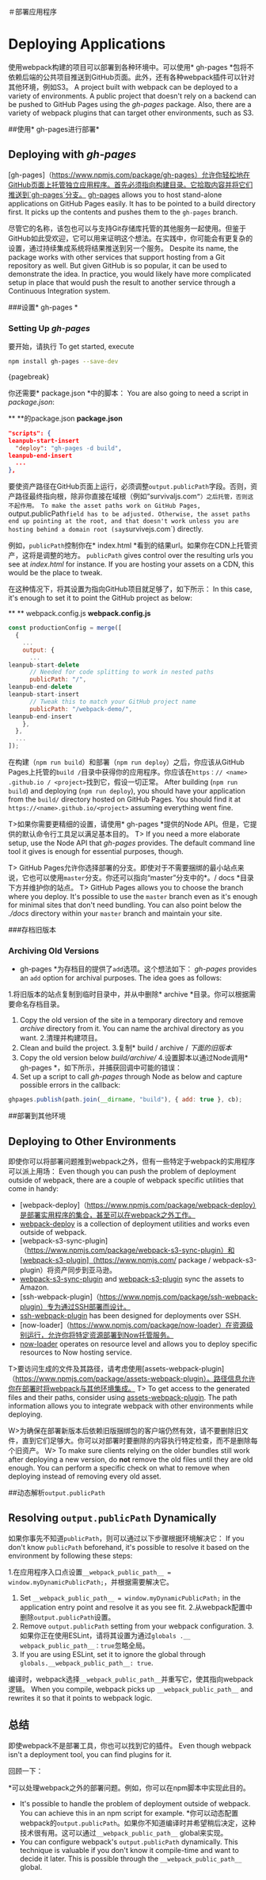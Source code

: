 ＃部署应用程序
# Deploying Applications

使用webpack构建的项目可以部署到各种环境中。可以使用* gh-pages *包将不依赖后端的公共项目推送到GitHub页面。此外，还有各种webpack插件可以针对其他环境，例如S3。
A project built with webpack can be deployed to a variety of environments. A public project that doesn't rely on a backend can be pushed to GitHub Pages using the *gh-pages* package. Also, there are a variety of webpack plugins that can target other environments, such as S3.

##使用* gh-pages进行部署*
## Deploying with *gh-pages*

[gh-pages]（https://www.npmjs.com/package/gh-pages）允许你轻松地在GitHub页面上托管独立应用程序。首先必须指向构建目录。它拾取内容并将它们推送到`gh-pages`分支。
[gh-pages](https://www.npmjs.com/package/gh-pages) allows you to host stand-alone applications on GitHub Pages easily. It has to be pointed to a build directory first. It picks up the contents and pushes them to the `gh-pages` branch.

尽管它的名称，该包也可以与支持Git存储库托管的其他服务一起使用。但鉴于GitHub如此受欢迎，它可以用来证明这个想法。在实践中，你可能会有更复杂的设置，通过持续集成系统将结果推送到另一个服务。
Despite its name, the package works with other services that support hosting from a Git repository as well. But given GitHub is so popular, it can be used to demonstrate the idea. In practice, you would likely have more complicated setup in place that would push the result to another service through a Continuous Integration system.

###设置* gh-pages *
### Setting Up *gh-pages*

要开始，请执行
To get started, execute

```bash
npm install gh-pages --save-dev
```

{pagebreak}

你还需要* package.json *中的脚本：
You are also going to need a script in *package.json*:

** **的package.json
**package.json**

```json
"scripts": {
leanpub-start-insert
  "deploy": "gh-pages -d build",
leanpub-end-insert
  ...
},
```

要使资产路径在GitHub页面上运行，必须调整`output.publicPath`字段。否则，资产路径最终指向根，除非你直接在域根（例如“survivaljs.com`”）之后托管，否则这不起作用。
To make the asset paths work on GitHub Pages, `output.publicPath` field has to be adjusted. Otherwise, the asset paths end up pointing at the root, and that doesn't work unless you are hosting behind a domain root (say `survivejs.com`) directly.

例如，`publicPath`控制你在* index.html *看到的结果url。如果你在CDN上托管资产，这将是调整的地方。
`publicPath` gives control over the resulting urls you see at *index.html* for instance. If you are hosting your assets on a CDN, this would be the place to tweak.

在这种情况下，将其设置为指向GitHub项目就足够了，如下所示：
In this case, it's enough to set it to point the GitHub project as below:

** ** webpack.config.js
**webpack.config.js**

```javascript
const productionConfig = merge([
  {
    ...
    output: {
      ...
leanpub-start-delete
      // Needed for code splitting to work in nested paths
      publicPath: "/",
leanpub-end-delete
leanpub-start-insert
      // Tweak this to match your GitHub project name
      publicPath: "/webpack-demo/",
leanpub-end-insert
    },
  },
  ...
]);
```

在构建（`npm run build`）和部署（`npm run deploy`）之后，你应该从GitHub Pages上托管的`build /`目录中获得你的应用程序。你应该在`https：// <name> .github.io / <project>`找到它，假设一切正常。
After building (`npm run build`) and deploying (`npm run deploy`), you should have your application from the `build/` directory hosted on GitHub Pages. You should find it at `https://<name>.github.io/<project>` assuming everything went fine.

T>如果你需要更精细的设置，请使用* gh-pages *提供的Node API。但是，它提供的默认命令行工具足以满足基本目的。
T> If you need a more elaborate setup, use the Node API that *gh-pages* provides. The default command line tool it gives is enough for essential purposes, though.

T> GitHub Pages允许你选择部署的分支。即使对于不需要捆绑的最小站点来说，它也可以使用`master`分支。你还可以指向“master”分支中的*。/ docs *目录下方并维护你的站点。
T> GitHub Pages allows you to choose the branch where you deploy. It's possible to use the `master` branch even as it's enough for minimal sites that don't need bundling. You can also point below the *./docs* directory within your `master` branch and maintain your site.

###存档旧版本
### Archiving Old Versions

* gh-pages *为存档目的提供了`add`选项。这个想法如下：
*gh-pages* provides an `add` option for archival purposes. The idea goes as follows:

1.将旧版本的站点复制到临时目录中，并从中删除* archive *目录。你可以根据需要命名存档目录。
1. Copy the old version of the site in a temporary directory and remove *archive* directory from it. You can name the archival directory as you want.
2.清理并构建项目。
2. Clean and build the project.
3.复制* build / archive / <version> *下面的旧版本*
3. Copy the old version below *build/archive/<version>*
4.设置脚本以通过Node调用* gh-pages *，如下所示，并捕获回调中可能的错误：
4. Set up a script to call *gh-pages* through Node as below and capture possible errors in the callback:

```javascript
ghpages.publish(path.join(__dirname, "build"), { add: true }, cb);
```

##部署到其他环境
## Deploying to Other Environments

即使你可以将部署问题推到webpack之外，但有一些特定于webpack的实用程序可以派上用场：
Even though you can push the problem of deployment outside of webpack, there are a couple of webpack specific utilities that come in handy:

* [webpack-deploy]（https://www.npmjs.com/package/webpack-deploy）是部署实用程序的集合，甚至可以在webpack之外工作。
* [webpack-deploy](https://www.npmjs.com/package/webpack-deploy) is a collection of deployment utilities and works even outside of webpack.
* [webpack-s3-sync-plugin]（https://www.npmjs.com/package/webpack-s3-sync-plugin）和[webpack-s3-plugin]（https://www.npmjs.com/ package / webpack-s3-plugin）将资产同步到亚马逊。
* [webpack-s3-sync-plugin](https://www.npmjs.com/package/webpack-s3-sync-plugin) and [webpack-s3-plugin](https://www.npmjs.com/package/webpack-s3-plugin) sync the assets to Amazon.
* [ssh-webpack-plugin]（https://www.npmjs.com/package/ssh-webpack-plugin）专为通过SSH部署而设计。
* [ssh-webpack-plugin](https://www.npmjs.com/package/ssh-webpack-plugin) has been designed for deployments over SSH.
* [now-loader]（https://www.npmjs.com/package/now-loader）在资源级别运行，允许你将特定资源部署到Now托管服务。
* [now-loader](https://www.npmjs.com/package/now-loader) operates on resource level and allows you to deploy specific resources to Now hosting service.

T>要访问生成的文件及其路径，请考虑使用[assets-webpack-plugin]（https://www.npmjs.com/package/assets-webpack-plugin）。路径信息允许你在部署时将webpack与其他环境集成。
T> To get access to the generated files and their paths, consider using [assets-webpack-plugin](https://www.npmjs.com/package/assets-webpack-plugin). The path information allows you to integrate webpack with other environments while deploying.

W>为确保在部署新版本后依赖旧版捆绑包的客户端仍然有效，请不要删除旧文件，直到它们足够大。你可以对部署时要删除的内容执行特定检查，而不是删除每个旧资产。
W> To make sure clients relying on the older bundles still work after deploying a new version, do **not** remove the old files until they are old enough. You can perform a specific check on what to remove when deploying instead of removing every old asset.

##动态解析`output.publicPath`
## Resolving `output.publicPath` Dynamically

如果你事先不知道`publicPath`，则可以通过以下步骤根据环境解决它：
If you don't know `publicPath` beforehand, it's possible to resolve it based on the environment by following these steps:

1.在应用程序入口点设置`__webpack_public_path__ = window.myDynamicPublicPath;`，并根据需要解决它。
1. Set `__webpack_public_path__ = window.myDynamicPublicPath;` in the application entry point and resolve it as you see fit.
2.从webpack配置中删除`output.publicPath`设置。
2. Remove `output.publicPath` setting from your webpack configuration.
3.如果你正在使用ESLint，请将其设置为通过`globals .__ webpack_public_path__：true`忽略全局。
3. If you are using ESLint, set it to ignore the global through `globals.__webpack_public_path__: true`.

编译时，webpack选择`__webpack_public_path__`并重写它，使其指向webpack逻辑。
When you compile, webpack picks up `__webpack_public_path__` and rewrites it so that it points to webpack logic.

## 总结


即使webpack不是部署工具，你也可以找到它的插件。
Even though webpack isn't a deployment tool, you can find plugins for it.

回顾一下：


*可以处理webpack之外的部署问题。例如，你可以在npm脚本中实现此目的。
* It's possible to handle the problem of deployment outside of webpack. You can achieve this in an npm script for example.
*你可以动态配置webpack的`output.publicPath`。如果你不知道编译时并希望稍后决定，这种技术很有用。这可以通过`__webpack_public_path__` global来实现。
* You can configure webpack's `output.publicPath` dynamically. This technique is valuable if you don't know it compile-time and want to decide it later. This is possible through the `__webpack_public_path__ ` global.

